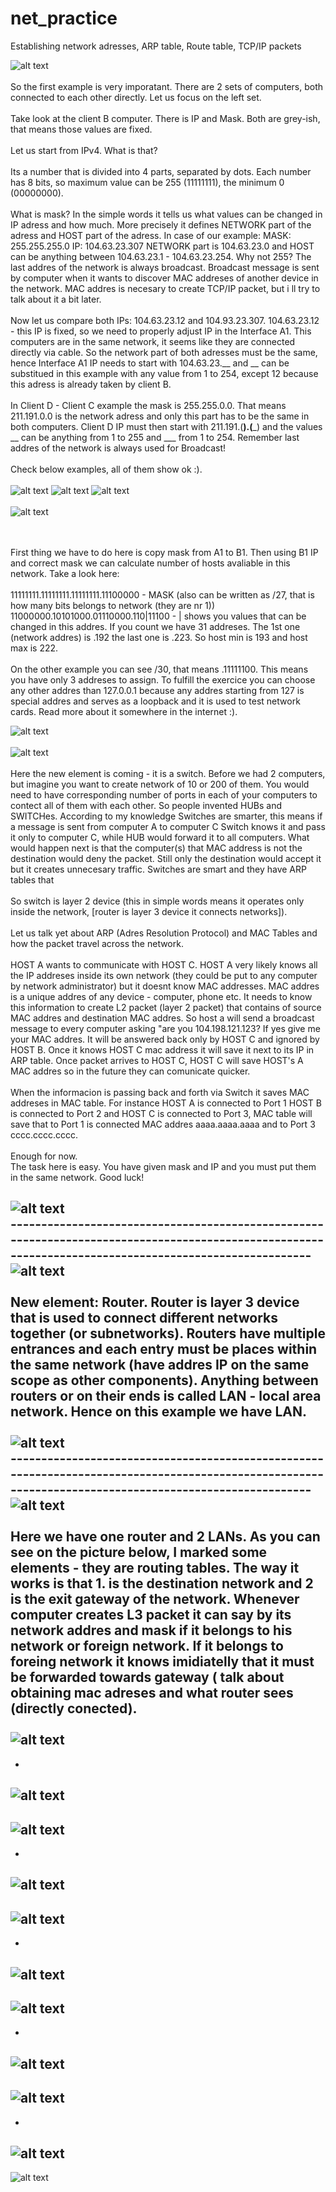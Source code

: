 # net_practice
Establishing network adresses, ARP table, Route table, TCP/IP packets

![alt text](https://github.com/psleziak42/net_practice/blob/main/screens/0lvl1.PNG)
<br><br>
So the first example is very imporatant. There are 2 sets of computers, both connected to each other directly. Let us focus on the left set.
<br><br>
Take look at the client B computer. There is IP and Mask. Both are grey-ish, that means those values are fixed.
<br><br>
Let us start from IPv4. What is that?
<br><br>
Its a number that is divided into 4 parts, separated by dots. Each number has 8 bits, so maximum value can be 255 (11111111), the minimum 0 (00000000).
<br><br>
What is mask? In the simple words it tells us what values can be changed in IP adress and how much. More precisely it defines NETWORK part of the adress and HOST part of the adress. In case of our example: MASK: 255.255.255.0 IP: 104.63.23.307 NETWORK part is 104.63.23.0 and HOST can be anything between 104.63.23.1 - 104.63.23.254. Why not 255? The last addres of the network is always broadcast. Broadcast message is sent by computer when it wants to discover MAC addreses of another device in the network. MAC addres is necesary to create TCP/IP packet, but i ll try to talk about it a bit later.
<br><br>
Now let us compare both IPs: 104.63.23.12 and 104.93.23.307. 104.63.23.12 - this IP is fixed, so we need to properly adjust IP in the Interface A1. This computers are in the same network, it seems like they are connected directly via cable. So the network part of both adresses must be the same, hence Interface A1 IP needs to start with 104.63.23.__ and __ can be substitued in this example with any value from 1 to 254, except 12 because this adress is already taken by client B.
<br><br>
In Client D - Client C example the mask is 255.255.0.0. That means 211.191.0.0 is the network adress and only this part has to be the same in both computers. Client D IP must then start with 211.191.(__).(___) and the values __ can be anything from 1 to 255 and ___ from 1 to 254. Remember last addres of the network is always used for Broadcast!
<br><br>
Check below examples, all of them show ok :).
<br><br>
![alt text](https://github.com/psleziak42/net_practice/blob/main/screens/lvl1.PNG)
![alt text](https://github.com/psleziak42/net_practice/blob/main/screens/lvl1.1.PNG)
![alt text](https://github.com/psleziak42/net_practice/blob/main/screens/lvl1.2.PNG)
<br>
<br>
![alt text](https://github.com/psleziak42/net_practice/blob/main/screens/0lvl2.PNG)

<br><br>
First thing we have to do here is copy mask from A1 to B1. Then using B1 IP and correct mask we can calculate number of hosts avaliable in this network. Take a look here: <br>
<br>11111111.11111111.11111111.11100000 - MASK (also can be written as /27, that is how many bits belongs to network (they are nr 1))
<br>11000000.10101000.01110000.110|11100 - | shows you values that can be changed in this addres. If you count we have 31 addreses. The 1st one (network addres) is .192 the last one is .223. So host min is 193 and host max is 222.
<br><br>
On the other example you can see /30, that means .11111100. This means you have only 3 addreses to assign. To fulfill the exercice you can choose any other addres than 127.0.0.1 because any addres starting from 127 is special addres and serves as a loopback and it is used to test network cards. Read more about it somewhere in the internet :).

![alt text](https://github.com/psleziak42/net_practice/blob/main/screens/lvl2.PNG)
<br><br>
![alt text](https://github.com/psleziak42/net_practice/blob/main/screens/0lvl3.PNG)
<br><br>
Here the new element is coming - it is a switch. Before we had 2 computers, but imagine you want to create network of 10 or 200 of them. You would need to have corresponding number of ports in each of your computers to contect all of them with each other. So people invented HUBs and SWITCHes. According to my knowledge Switches are smarter, this means if a message is sent from computer A to computer C Switch knows it and pass it only to computer C, while HUB would forward it to all computers. What would happen next is that the computer(s) that MAC address is not the destination would deny the packet. Still only the destination would accept it but it creates unnecesary traffic. Switches are smart and they have ARP tables that 
<br><br>
So switch is layer 2 device (this in simple words means it operates only inside the network, [router is layer 3 device it connects networks]).
<br><br>
Let us talk yet about ARP (Adres Resolution Protocol) and MAC Tables and how the packet travel across the network.
<br><br>
HOST A wants to communicate with HOST C. HOST A very likely knows all the IP addreses inside its own network (they could be put to any computer by network administrator) but it doesnt know MAC addresses. MAC addres is a unique addres of any device - computer, phone etc. It needs to know this information to create L2 packet (layer 2 packet) that contains of source MAC addres and destination MAC addres. So host a will send a broadcast message to every computer asking "are you 104.198.121.123? If yes give me your MAC addres. It will be answered back only by HOST C and ignored by HOST B. Once it knows HOST C mac address it will save it next to its IP in ARP table. Once packet arrives to HOST C, HOST C will save HOST's A MAC addres so in the future they can comunicate quicker. 
<br><br>
When the informacion is passing back and forth via Switch it saves MAC addreses in MAC table. For instance HOST A is connected to Port 1 HOST B is connected to Port 2 and HOST C is connected to Port 3, MAC table will save that to Port 1 is connected MAC addres aaaa.aaaa.aaaa and to Port 3 cccc.cccc.cccc.
<br><br>
Enough for now.
<br>
The task here is easy. You have given mask and IP and you must put them in the same network. Good luck!

![alt text](https://github.com/psleziak42/net_practice/blob/main/screens/lvl3.PNG)
<br> ------------------------------------------------------------------------------------------------------------------------------------------------------- <br>
![alt text](https://github.com/psleziak42/net_practice/blob/main/screens/0lvl4.PNG)
<br><br>
New element: Router. Router is layer 3 device that is used to connect different networks together (or subnetworks). Routers have multiple entrances and each entry must be places within the same network (have addres IP on the same scope as other components). Anything between routers or on their ends is called LAN - local area network. Hence on this example we have LAN.
<br><br>
![alt text](https://github.com/psleziak42/net_practice/blob/main/screens/lvl4.PNG)
<br> ------------------------------------------------------------------------------------------------------------------------------------------------------- <br>
![alt text](https://github.com/psleziak42/net_practice/blob/main/screens/0lvl5.PNG)
<br><br>
Here we have one router and 2 LANs. As you can see on the picture below, I marked some elements - they are routing tables. The way it works is that 1. is the destination network and 2 is the exit gateway of the network. Whenever computer creates L3 packet it can say by its network addres and mask if it belongs to his network or foreign network. If it belongs to foreing network it knows imidiatelly that it must be forwarded towards gateway ( talk about obtaining mac adreses and what router sees (directly conected).
<br><br>
![alt text](https://github.com/psleziak42/net_practice/blob/main/screens/lvl5.PNG)
-
-
![alt text](https://github.com/psleziak42/net_practice/blob/main/screens/0lvl6.PNG)
-
![alt text](https://github.com/psleziak42/net_practice/blob/main/screens/lvl6.PNG)
-
-
![alt text](https://github.com/psleziak42/net_practice/blob/main/screens/0lvl7.PNG)
-
![alt text](https://github.com/psleziak42/net_practice/blob/main/screens/lvl7.PNG)
-
-
![alt text](https://github.com/psleziak42/net_practice/blob/main/screens/0lvl8.PNG)
-
![alt text](https://github.com/psleziak42/net_practice/blob/main/screens/lvl8.PNG)
-
-
![alt text](https://github.com/psleziak42/net_practice/blob/main/screens/0lvl9.PNG)
-
![alt text](https://github.com/psleziak42/net_practice/blob/main/screens/lvl9.PNG)
-
-
![alt text](https://github.com/psleziak42/net_practice/blob/main/screens/0lvl10.PNG)
-
![alt text](https://github.com/psleziak42/net_practice/blob/main/screens/lvl10.PNG)
